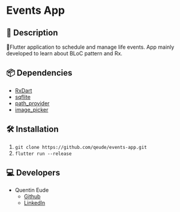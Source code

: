 # Events App

## 📖 Description
📱Flutter application to schedule and manage life events.
App mainly developed to learn about BLoC pattern and Rx.

## 📦 Dependencies
* [RxDart](https://pub.dartlang.org/packages/rxdart)
* [sqflite](https://pub.dartlang.org/packages/sqflite)
* [path_provider](https://pub.dartlang.org/packages/path_provider)
* [image_picker](https://pub.dartlang.org/packages/image_picker)

## 🛠 Installation
1. `git clone https://github.com/qeude/events-app.git`
2. `flutter run --release`

## 💻 Developers
* Quentin Eude
    * [Github](https://github.com/qeude)
    * [LinkedIn](https://www.linkedin.com/in/quentineude/)

